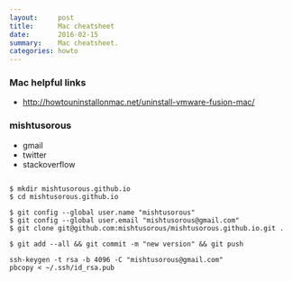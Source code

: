```yaml
---
layout:     post
title:      Mac cheatsheet
date:       2016-02-15 
summary:    Mac cheatsheet. 
categories: howto 
---
```



### Mac helpful links 

  * http://howtouninstallonmac.net/uninstall-vmware-fusion-mac/


### mishtusorous    

  * gmail 
  * twitter 
  * stackoverflow




```

$ mkdir mishtusorous.github.io
$ cd mishtusorous.github.io

$ git config --global user.name "mishtusorous"
$ git config --global user.email "mishtusorous@gmail.com"
$ git clone git@github.com:mishtusorous/mishtusorous.github.io.git .

$ git add --all && git commit -m "new version" && git push 

```

```
ssh-keygen -t rsa -b 4096 -C "mishtusorous@gmail.com"
pbcopy < ~/.ssh/id_rsa.pub
```
  
